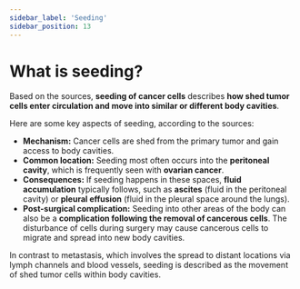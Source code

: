 ```yaml
---
sidebar_label: 'Seeding'
sidebar_position: 13
---
```

# What is seeding?

Based on the sources, **seeding of cancer cells** describes **how shed tumor cells enter circulation and move into similar or different body cavities**.

Here are some key aspects of seeding, according to the sources:

*   **Mechanism:** Cancer cells are shed from the primary tumor and gain access to body cavities.
*   **Common location:** Seeding most often occurs into the **peritoneal cavity**, which is frequently seen with **ovarian cancer**.
*   **Consequences:** If seeding happens in these spaces, **fluid accumulation** typically follows, such as **ascites** (fluid in the peritoneal cavity) or **pleural effusion** (fluid in the pleural space around the lungs).
*   **Post-surgical complication:** Seeding into other areas of the body can also be a **complication following the removal of cancerous cells**. The disturbance of cells during surgery may cause cancerous cells to migrate and spread into new body cavities.

In contrast to metastasis, which involves the spread to distant locations via lymph channels and blood vessels, seeding is described as the movement of shed tumor cells within body cavities.